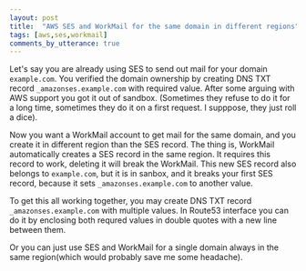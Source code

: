 ```yaml
---
layout: post
title:  "AWS SES and WorkMail for the same domain in different regions"
tags: [aws,ses,workmail]
comments_by_utterance: true
---
```


Let's say you are already using SES to send out mail for your domain `example.com`. You verified the domain ownership by creating DNS TXT record `_amazonses.example.com` with required value. After some arguing with AWS support you got it out of sandbox. (Sometimes they refuse to do it for a long time, sometimes they do it on a first request. I supppose, they just roll a dice).

Now you want a WorkMail account to get mail for the same domain, and you create it in different region than the SES record. The thing is, WorkMail automatically creates a SES record in the same region. It requires this record to work, deleting it will break the WorkMail. This new SES record also belongs to `example.com`, but it is in sanbox, and it breaks your first SES record, because it sets `_amazonses.example.com` to another value.

To get this all working together, you may create DNS TXT record `_amazonses.example.com` with multiple values. In Route53  interface you can do it by enclosing both requred values in double quotes with a new line between them.

Or you can just use SES and WorkMail for a single domain always in the same region(which would probably save me some headache).
